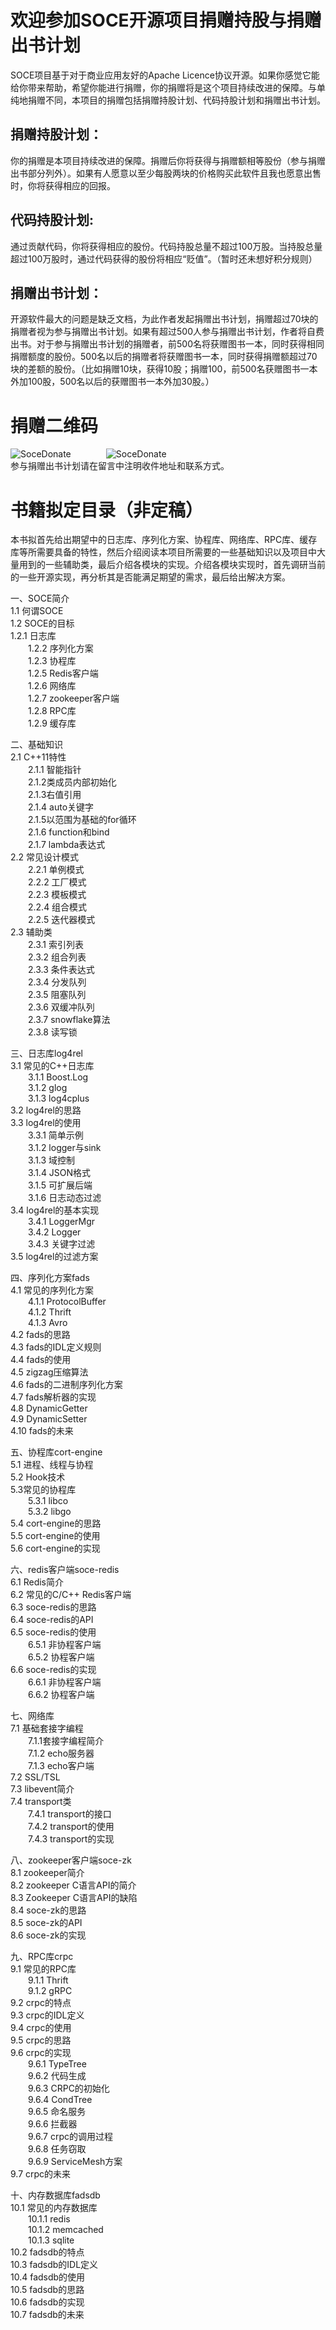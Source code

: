 # 欢迎参加SOCE开源项目捐赠持股与捐赠出书计划

SOCE项目基于对于商业应用友好的Apache Licence协议开源。如果你感觉它能给你带来帮助，希望你能进行捐赠，你的捐赠将是这个项目持续改进的保障。与单纯地捐赠不同，本项目的捐赠包括捐赠持股计划、代码持股计划和捐赠出书计划。

## 捐赠持股计划：
你的捐赠是本项目持续改进的保障。捐赠后你将获得与捐赠额相等股份（参与捐赠出书部分列外）。如果有人愿意以至少每股两块的价格购买此软件且我也愿意出售时，你将获得相应的回报。

## 代码持股计划:
通过贡献代码，你将获得相应的股份。代码持股总量不超过100万股。当持股总量超过100万股时，通过代码获得的股份将相应“贬值”。（暂时还未想好积分规则）

## 捐赠出书计划：
开源软件最大的问题是缺乏文档，为此作者发起捐赠出书计划，捐赠超过70块的捐赠者视为参与捐赠出书计划。如果有超过500人参与捐赠出书计划，作者将自费出书。对于参与捐赠出书计划的捐赠者，前500名将获赠图书一本，同时获得相同捐赠额度的股份。500名以后的捐赠者将获赠图书一本，同时获得捐赠额超过70块的差额的股份。（比如捐赠10块，获得10股；捐赠100，前500名获赠图书一本外加100股，500名以后的获赠图书一本外加30股。）

# 捐赠二维码
![SoceDonate](./img/zhifubao.jpg "zhifubao")&emsp;&emsp;&emsp;&emsp;![SoceDonate](./img/weixin.jpg "weixin")  
参与捐赠出书计划请在留言中注明收件地址和联系方式。

# 书籍拟定目录（非定稿）
本书拟首先给出期望中的日志库、序列化方案、协程库、网络库、RPC库、缓存库等所需要具备的特性，然后介绍阅读本项目所需要的一些基础知识以及项目中大量用到的一些辅助类，最后介绍各模块的实现。介绍各模块实现时，首先调研当前的一些开源实现，再分析其是否能满足期望的需求，最后给出解决方案。

一、SOCE简介  
1.1 何谓SOCE  
1.2 SOCE的目标  
1.2.1 日志库  
&emsp;&emsp;1.2.2 序列化方案  
&emsp;&emsp;1.2.3 协程库  
&emsp;&emsp;1.2.5 Redis客户端  
&emsp;&emsp;1.2.6 网络库  
&emsp;&emsp;1.2.7 zookeeper客户端  
&emsp;&emsp;1.2.8 RPC库  
&emsp;&emsp;1.2.9 缓存库  

二、基础知识  
2.1 C++11特性  
&emsp;&emsp;2.1.1 智能指针  
&emsp;&emsp;2.1.2类成员内部初始化  
&emsp;&emsp;2.1.3右值引用  
&emsp;&emsp;2.1.4 auto关键字  
&emsp;&emsp;2.1.5以范围为基础的for循环  
&emsp;&emsp;2.1.6 function和bind  
&emsp;&emsp;2.1.7 lambda表达式  
2.2 常见设计模式  
&emsp;&emsp;2.2.1 单例模式  
&emsp;&emsp;2.2.2 工厂模式  
&emsp;&emsp;2.2.3 模板模式  
&emsp;&emsp;2.2.4 组合模式  
&emsp;&emsp;2.2.5 迭代器模式  
2.3 辅助类  
&emsp;&emsp;2.3.1 索引列表  
&emsp;&emsp;2.3.2 组合列表  
&emsp;&emsp;2.3.3 条件表达式  
&emsp;&emsp;2.3.4 分发队列  
&emsp;&emsp;2.3.5 阻塞队列  
&emsp;&emsp;2.3.6 双缓冲队列  
&emsp;&emsp;2.3.7 snowflake算法  
&emsp;&emsp;2.3.8 读写锁  

三、日志库log4rel  
3.1 常见的C++日志库  
&emsp;&emsp;3.1.1 Boost.Log  
&emsp;&emsp;3.1.2 glog  
&emsp;&emsp;3.1.3 log4cplus  
3.2 log4rel的思路  
3.3 log4rel的使用  
&emsp;&emsp;3.3.1 简单示例  
&emsp;&emsp;3.1.2 logger与sink  
&emsp;&emsp;3.1.3 域控制  
&emsp;&emsp;3.1.4 JSON格式  
&emsp;&emsp;3.1.5 可扩展后端  
&emsp;&emsp;3.1.6 日志动态过滤  
3.4 log4rel的基本实现  
&emsp;&emsp;3.4.1 LoggerMgr  
&emsp;&emsp;3.4.2 Logger  
&emsp;&emsp;3.4.3 关键字过滤  
3.5 log4rel的过滤方案  

四、序列化方案fads  
4.1 常见的序列化方案  
&emsp;&emsp;4.1.1 ProtocolBuffer  
&emsp;&emsp;4.1.2 Thrift  
&emsp;&emsp;4.1.3 Avro  
4.2 fads的思路  
4.3 fads的IDL定义规则  
4.4 fads的使用  
4.5 zigzag压缩算法  
4.6 fads的二进制序列化方案  
4.7 fads解析器的实现  
4.8 DynamicGetter  
4.9 DynamicSetter  
4.10 fads的未来  

五、协程库cort-engine  
5.1 进程、线程与协程  
5.2 Hook技术  
5.3常见的协程库  
&emsp;&emsp;5.3.1 libco  
&emsp;&emsp;5.3.2 libgo  
5.4 cort-engine的思路  
5.5 cort-engine的使用  
5.6 cort-engine的实现  

六、redis客户端soce-redis  
6.1 Redis简介  
6.2 常见的C/C++ Redis客户端  
6.3 soce-redis的思路  
6.4 soce-redis的API  
6.5 soce-redis的使用  
&emsp;&emsp;6.5.1 非协程客户端  
&emsp;&emsp;6.5.2 协程客户端  
6.6 soce-redis的实现  
&emsp;&emsp;6.6.1 非协程客户端  
&emsp;&emsp;6.6.2 协程客户端  

七、网络库  
7.1 基础套接字编程  
&emsp;&emsp;7.1.1套接字编程简介  
&emsp;&emsp;7.1.2 echo服务器  
&emsp;&emsp;7.1.3 echo客户端  
7.2 SSL/TSL  
7.3 libevent简介  
7.4 transport类  
&emsp;&emsp;7.4.1 transport的接口  
&emsp;&emsp;7.4.2 transport的使用  
&emsp;&emsp;7.4.3 transport的实现  

八、zookeeper客户端soce-zk  
8.1 zookeeper简介  
8.2 zookeeper C语言API的简介  
8.3 Zookeeper C语言API的缺陷  
8.4 soce-zk的思路  
8.5 soce-zk的API  
8.6 soce-zk的实现  

九、RPC库crpc  
9.1 常见的RPC库  
&emsp;&emsp;9.1.1 Thrift  
&emsp;&emsp;9.1.2 gRPC  
9.2 crpc的特点  
9.3 crpc的IDL定义  
9.4 crpc的使用  
9.5 crpc的思路  
9.6 crpc的实现  
&emsp;&emsp;9.6.1 TypeTree  
&emsp;&emsp;9.6.2 代码生成  
&emsp;&emsp;9.6.3 CRPC的初始化  
&emsp;&emsp;9.6.4 CondTree  
&emsp;&emsp;9.6.5 命名服务  
&emsp;&emsp;9.6.6 拦截器  
&emsp;&emsp;9.6.7 crpc的调用过程  
&emsp;&emsp;9.6.8 任务窃取  
&emsp;&emsp;9.6.9 ServiceMesh方案  
9.7 crpc的未来  

十、内存数据库fadsdb  
10.1 常见的内存数据库  
&emsp;&emsp;10.1.1 redis  
&emsp;&emsp;10.1.2 memcached  
&emsp;&emsp;10.1.3 sqlite  
10.2 fadsdb的特点  
10.3 fadsdb的IDL定义  
10.4 fadsdb的使用  
10.5 fadsdb的思路  
10.6 fadsdb的实现  
10.7 fadsdb的未来  